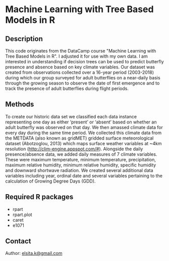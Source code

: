 # Machine Learning with Tree Based Models in R

## Description
This code originates from the DataCamp course "Machine Learning with Tree Based Models in R". I adjusted it for use with my own data. I am interested in understanding if decision trees can be used to predict butterfly presence and absence based on key climate variables. Our dataset was created from observations collected over a 16-year period (2003-2018) during which our group surveyed for adult butterflies on a near-daily basis through the growing season to observe the date of first emergence and to track the presence of adult butterflies during flight periods. 

## Methods
To create our historic data set we classified each data instance representing one day as either ‘present’ or ‘absent’ based on whether an adult butterfly was observed on that day. We then amassed climate data for every day during the same time period. We collected this climate data from the METDATA (also known as gridMET) gridded surface meteorological dataset (Abotzoglou, 2013) which maps surface weather variables at ~4km resolution (http://clim-engine.appspot.com/#). Alongside the daily presence/absence data, we added daily measures of 7 climate variables. These were maximum temperature, minimum temperature, precipitation, maximum relative humidity, minimum relative humidity, specific humidity and downward shortwave radiation. 
We created several additional data variables including year, ordinal date and several variables pertaining to the calculation of Growing Degree Days (GDD).

## Required R packages

- rpart
- rpart.plot
- caret
- e1071

## Contact
Author: elsita.k@gmail.com
